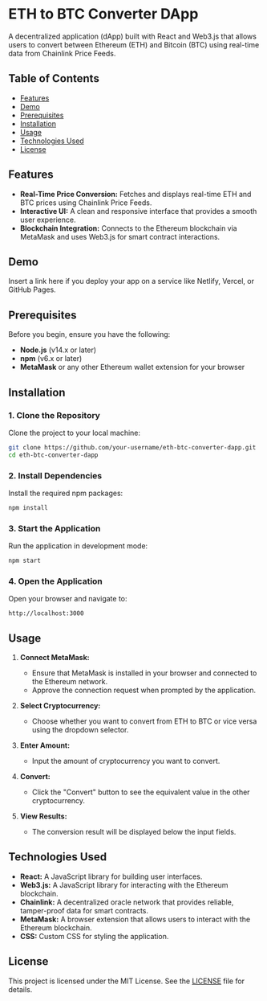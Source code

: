 

# **ETH to BTC Converter DApp**

A decentralized application (dApp) built with React and Web3.js that allows users to convert between Ethereum (ETH) and Bitcoin (BTC) using real-time data from Chainlink Price Feeds.

## **Table of Contents**

- [Features](#features)
- [Demo](#demo)
- [Prerequisites](#prerequisites)
- [Installation](#installation)
- [Usage](#usage)
- [Technologies Used](#technologies-used)
- [License](#license)

## **Features**

- **Real-Time Price Conversion:** Fetches and displays real-time ETH and BTC prices using Chainlink Price Feeds.
- **Interactive UI:** A clean and responsive interface that provides a smooth user experience.
- **Blockchain Integration:** Connects to the Ethereum blockchain via MetaMask and uses Web3.js for smart contract interactions.

## **Demo**

Insert a link here if you deploy your app on a service like Netlify, Vercel, or GitHub Pages.

## **Prerequisites**

Before you begin, ensure you have the following:

- **Node.js** (v14.x or later)
- **npm** (v6.x or later)
- **MetaMask** or any other Ethereum wallet extension for your browser

## **Installation**

### 1. **Clone the Repository**
   Clone the project to your local machine:
   ```bash
   git clone https://github.com/your-username/eth-btc-converter-dapp.git
   cd eth-btc-converter-dapp
   ```

### 2. **Install Dependencies**
   Install the required npm packages:
   ```bash
   npm install
   ```

### 3. **Start the Application**
   Run the application in development mode:
   ```bash
   npm start
   ```

### 4. **Open the Application**
   Open your browser and navigate to:
   ```
   http://localhost:3000
   ```

## **Usage**

1. **Connect MetaMask:**
   - Ensure that MetaMask is installed in your browser and connected to the Ethereum network.
   - Approve the connection request when prompted by the application.

2. **Select Cryptocurrency:**
   - Choose whether you want to convert from ETH to BTC or vice versa using the dropdown selector.

3. **Enter Amount:**
   - Input the amount of cryptocurrency you want to convert.

4. **Convert:**
   - Click the "Convert" button to see the equivalent value in the other cryptocurrency.

5. **View Results:**
   - The conversion result will be displayed below the input fields.

## **Technologies Used**

- **React:** A JavaScript library for building user interfaces.
- **Web3.js:** A JavaScript library for interacting with the Ethereum blockchain.
- **Chainlink:** A decentralized oracle network that provides reliable, tamper-proof data for smart contracts.
- **MetaMask:** A browser extension that allows users to interact with the Ethereum blockchain.
- **CSS:** Custom CSS for styling the application.

## **License**

This project is licensed under the MIT License. See the [LICENSE](LICENSE) file for details.

